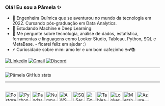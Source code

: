 ### Olá! Eu sou a Pâmela ✨

- 🔭 Engenheira Química que se aventurou no mundo da tecnologia em 2022. Cursando pós-graduação em Data Analytics.
- 🌱 Estudando Machine e Deep Learning
- 💬 Me pergunte sobre tecnologia, análise de dados, estatística, ferramentas e linguagens como Looker Studio, Tableau, Python, SQL e MetaBase. - ficarei feliz em ajudar :)
- ⚡ Curiosidade sobre mim: amo ler e um bom cafezinho ☕💕📚

[![LInkedin](https://img.shields.io/badge/LinkedIn-0077B5?style=for-the-badge&logo=linkedin&logoColor=white)](https://www.linkedin.com/in/pamelacristineamorim/)
[![Gmail](https://img.shields.io/badge/Gmail-EA4335.svg?style=for-the-badge&logo=Gmail&logoColor=white)](mailto:pamelacristtine@gmail.com)
[![Discord](https://img.shields.io/badge/Discord-5865F2.svg?style=for-the-badge&logo=Discord&logoColor=white)](https://discord.com/channels/pamela.cristine)

----
![Pâmela GitHub stats](https://github-readme-stats.vercel.app/api?username=pamelacristtine&show_icons=true&theme=tokyonight)

----
<div style="display: inline_block"><br/>
  <img align="center" alt="PostgreSQL" height="30" width="40"  src="https://cdn.jsdelivr.net/gh/devicons/devicon@latest/icons/postgresql/postgresql-plain.svg"/>
  <img align="center" alt="Python"  height="30" width="40" src="https://cdn.jsdelivr.net/gh/devicons/devicon@latest/icons/python/python-original.svg"/>
  <img align="center" alt="Pandas"  height="30" width="40" src="https://cdn.jsdelivr.net/gh/devicons/devicon@latest/icons/pandas/pandas-original.svg"/>
  <img align="center" alt="Numpy"  height="30" width="40" src="https://cdn.jsdelivr.net/gh/devicons/devicon@latest/icons/numpy/numpy-plain.svg"/>
  <img align="center" alt="AWS"  height="30" width="40" src="https://cdn.jsdelivr.net/gh/devicons/devicon@latest/icons/amazonwebservices/amazonwebservices-original-wordmark.svg"/>
  <img align="center" alt="SQLServer" height="30" width="40" src="https://cdn.jsdelivr.net/gh/devicons/devicon@latest/icons/microsoftsqlserver/microsoftsqlserver-original.svg"/>
  <img align="center" alt="Google BigQuery" height="30" width="30" src="https://cdn.icon-icons.com/icons2/2699/PNG/512/google_bigquery_logo_icon_168150.png"/>
  <img align="center" alt="Tableau" height="30" width="40" src="https://www.svgrepo.com/show/354428/tableau-icon.svg"/>
  <img align="center" alt="Looker" height="30" width="40" src="https://www.svgrepo.com/show/354012/looker-icon.svg"/>
  <img align="center" alt="Metabase" height="30" width="40" src="https://www.svgrepo.com/show/354063/metabase.svg"/>
  <img align="center" alt="Azure" height="30" width="40" src="https://www.svgrepo.com/show/353467/azure-icon.svg"/>
  
</div>
